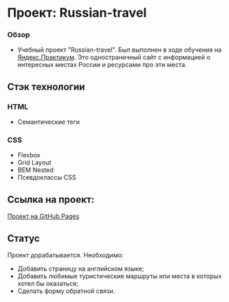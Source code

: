 # Проект: Russian-travel

### Обзор

* Учебный проект "Russian-travel". Был выполнен в ходе обучения на [Яндекс.Практикум](https://practicum.yandex.ru/). Это одностраничный сайт с информацией о интересных местах России и ресурсами про эти места.

## Стэк технологии
### HTML
- Семантические теги

### CSS
- Flexbox
- Grid Layout
- BEM Nested
- Псевдоклассы CSS

## Ссылка на проект:
[Проект на GitHub Pages](https://rumpil666.github.io/russian-travel/)

## Статус
Проект дорабатывается. Необходимо:
- Добавить страницу на английском языке;
- Добавить любимые туристические маршруты или места в которых хотел бы оказаться;
- Сделать форму обратной связи.
